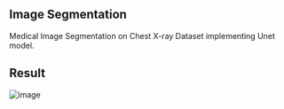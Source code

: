## Image Segmentation
Medical Image Segmentation on Chest X-ray Dataset implementing Unet model.

## Result
![image](https://github.com/user-attachments/assets/06173362-82ae-456d-b8a1-3cd1b4d9b320)
